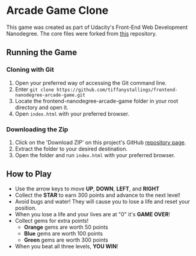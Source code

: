 # Arcade Game Clone
This game was created as part of Udacity's Front-End Web Development Nanodegree. The core files were forked from [this](https://github.com/udacity/frontend-nanodegree-arcade-game) repository.

## Running the Game
### Cloning with Git
1. Open your preferred way of accessing the Git command line.
2. Enter `git clone https://github.com/tiffanystallings/frontend-nanodegree-arcade-game.git`
3. Locate the frontend-nanodegree-arcade-game folder in your root directory and open it.
4. Open `index.html` with your preferred browser.

### Downloading the Zip
1. Click on the 'Download ZIP' on this project's GitHub [repository page](https://github.com/tiffanystallings/frontend-nanodegree-arcade-game).
2. Extract the folder to your desired destination.
3. Open the folder and run `index.html` with your preferred browser.

## How to Play
* Use the arrow keys to move **UP**, **DOWN**, **LEFT**, and **RIGHT**
* Collect the **STAR** to earn 300 points and advance to the next level!
* Avoid bugs and water! They will cause you to lose a life and reset your position.
* When you lose a life and your lives are at "0" it's **GAME OVER**!
* Collect gems for extra points!
	* **Orange** gems are worth 50 points
	* **Blue** gems are worth 100 points
	* **Green** gems are worth 300 points
* When you beat all three levels, **YOU WIN**!